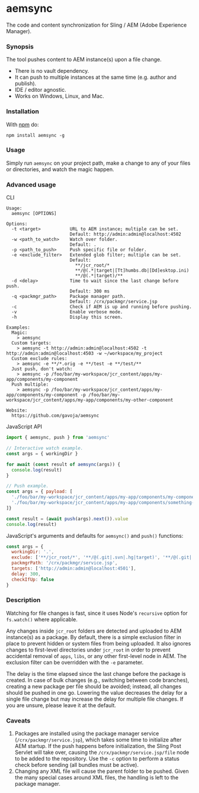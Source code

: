 aemsync
=======

The code and content synchronization for Sling / AEM (Adobe Experience Manager).

### Synopsis

The tool pushes content to AEM instance(s) upon a file change.

* There is no vault dependency.
* It can push to multiple instances at the same time (e.g. author and publish).
* IDE / editor agnostic.
* Works on Windows, Linux, and Mac.

### Installation

With [npm](http://npmjs.org) do:

```
npm install aemsync -g
```

### Usage

Simply run `aemsync` on your project path, make a change to any of your files or directories, and watch the magic happen.

### Advanced usage

CLI
```
Usage:
  aemsync [OPTIONS]

Options:
  -t <target>           URL to AEM instance; multiple can be set.
                        Default: http://admin:admin@localhost:4502
  -w <path_to_watch>    Watch over folder.
                        Default: .
  -p <path_to_push>     Push specific file or folder.
  -e <exclude_filter>   Extended glob filter; multiple can be set.
                        Default:
                          **/jcr_root/*
                          **/@(.*|target|[Tt]humbs.db|[Dd]esktop.ini)
                          **/@(.*|target)/**
  -d <delay>            Time to wait since the last change before push.
                        Default: 300 ms
  -q <packmgr_path>     Package manager path.
                        Default: /crx/packmgr/service.jsp
  -c                    Check if AEM is up and running before pushing.
  -v                    Enable verbose mode.
  -h                    Display this screen.

Examples:
  Magic:
    > aemsync
  Custom targets:
    > aemsync -t http://admin:admin@localhost:4502 -t http://admin:admin@localhost:4503 -w ~/workspace/my_project
  Custom exclude rules:
    > aemsync -e **/*.orig -e **/test -e **/test/**
  Just push, don't watch:
    > aemsync -p /foo/bar/my-workspace/jcr_content/apps/my-app/components/my-component
  Push multiple:
    > aemsync -p /foo/bar/my-workspace/jcr_content/apps/my-app/components/my-component -p /foo/bar/my-workspace/jcr_content/apps/my-app/components/my-other-component

Website:
  https://github.com/gavoja/aemsync
```

JavaScript API
```JavaScript
import { aemsync, push } from 'aemsync'

// Interactive watch example.
const args = { workingDir }

for await (const result of aemsync(args)) {
  console.log(result)
}

// Push example.
const args = { payload: [
  './foo/bar/my-workspace/jcr_content/apps/my-app/components/my-component',
  './foo/bar/my-workspace/jcr_content/apps/my-app/components/something-else'
]}

const result = (await push(args).next()).value
console.log(result)
```

JavaScript's arguments and defaults for `aemsync()` and `push()` functions:

```JavaScript
const args = {
  workingDir: '.',
  exclude: ['**/jcr_root/*', '**/@(.git|.svn|.hg|target)', '**/@(.git|.svn|.hg|target)/**'],
  packmgrPath: '/crx/packmgr/service.jsp',
  targets: ['http://admin:admin@localhost:4501'],
  delay: 300,
  checkIfUp: false
}
```

### Description

Watching for file changes is fast, since it uses Node's `recursive` option for `fs.watch()` where applicable.

Any changes inside `jcr_root` folders are detected and uploaded to AEM instance(s) as a package. By default, there is a simple exclusion filter in place to prevent hidden or system files from being uploaded. It also ignores changes to first-level directories under `jcr_root` in order to prevent accidental removal of `apps`, `libs`, or any other first-level node in AEM. The exclusion filter can be overridden with the `-e` parameter.

The delay is the time elapsed since the last change before the package is created. In case of bulk changes (e.g., switching between code branches), creating a new package per file should be avoided; instead, all changes should be pushed in one go. Lowering the value decreases the delay for a single file change but may increase the delay for multiple file changes. If you are unsure, please leave it at the default.

### Caveats

1. Packages are installed using the package manager service (`/crx/packmgr/service.jsp`), which takes some time to initialize after AEM startup. If the push happens before initialization, the Sling Post Servlet will take over, causing the `/crx/packmgr/service.jsp/file` node to be added to the repository. Use the `-c` option to perform a status check before sending (all bundles must be active).
2. Changing any XML file will cause the parent folder to be pushed. Given the many special cases around XML files, the handling is left to the package manager.
